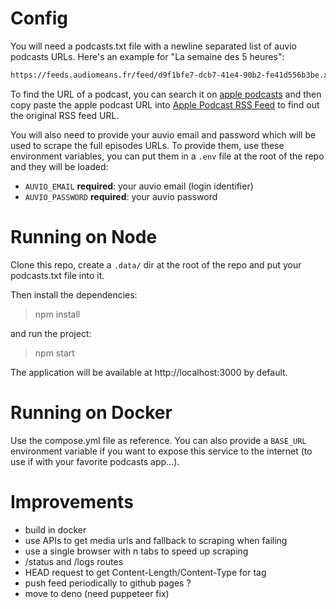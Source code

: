 # Config

You will need a podcasts.txt file with a newline separated list of auvio podcasts URLs.
Here's an example for "La semaine des 5 heures":

```podcasts.txt
https://feeds.audiomeans.fr/feed/d9f1bfe7-dcb7-41e4-90b2-fe41d556b3be.xml

```

To find the URL of a podcast, you can search it on [apple podcasts](https://www.apple.com/be-fr/search/la-semaine-des-5-heures?src=globalnav) and then copy paste the apple podcast URL into [Apple Podcast RSS Feed](https://www.labnol.org/podcast/) to find out the original RSS feed URL.

You will also need to provide your auvio email and password which will be used to scrape the full episodes URLs. To provide them, use these environment variables, you can put them in a `.env` file at the root of the repo and they will be loaded:

- `AUVIO_EMAIL` **required**: your auvio email (login identifier)
- `AUVIO_PASSWORD` **required**: your auvio password


# Running on Node

Clone this repo, create a `.data/` dir at the root of the repo and put your podcasts.txt file into it.

Then install the dependencies: 

> npm install

and run the project:

> npm start

The application will be available at http://localhost:3000 by default.

# Running on Docker

Use the compose.yml file as reference. You can also provide a `BASE_URL` environment variable if you want to expose this service to the internet (to use if with your favorite podcasts app...).

# Improvements

- build in docker
- use APIs to get media urls and fallback to scraping when failing
- use a single browser with n tabs to speed up scraping
- /status and /logs routes
- HEAD request to get Content-Length/Content-Type for <enclosure> tag
- push feed periodically to github pages ?
- move to deno (need puppeteer fix)